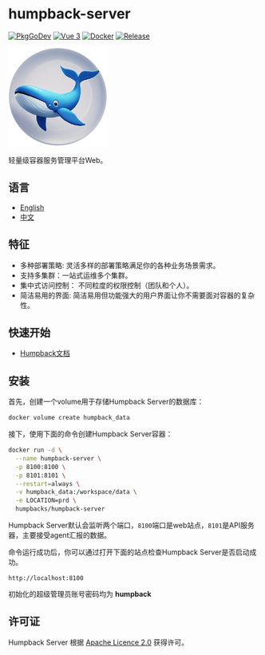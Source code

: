 # humpback-server

[![PkgGoDev](https://pkg.go.dev/badge/github.com/docker/docker)](https://golang.org/)
[![Vue 3](https://img.shields.io/badge/vue-3.x-brightgreen.svg)](https://v3.vuejs.org/)
[![Docker](https://img.shields.io/badge/docker-pull-blue?logo=docker)](https://hub.docker.com/r/humpbacks/humpback-server)
[![Release](https://img.shields.io/badge/release-v2.0.0-blue)](https://github.com/humpback/humpback-server/releases/tag/v2.0.0)

![Humpback logo](/assets/logo.png)

轻量级容器服务管理平台Web。

## 语言

- [English](README.md)
- [中文](README.zh.md)

## 特征

- 多种部署策略: 灵活多样的部署策略满足你的各种业务场景需求。
- 支持多集群：一站式运维多个集群。
- 集中式访问控制： 不同粒度的权限控制（团队和个人）。
- 简洁易用的界面: 简洁易用但功能强大的用户界面让你不需要面对容器的复杂性。

## 快速开始

* [Humpback文档](https://humpback.github.io/humpback)

## 安装

首先，创建一个volume用于存储Humpback Server的数据库：

```bash
docker volume create humpback_data
```

接下，使用下面的命令创建Humpback Server容器：

```bash
docker run -d \
  --name humpback-server \
  -p 8100:8100 \
  -p 8101:8101 \
  --restart=always \
  -v humpback_data:/workspace/data \
  -e LOCATION=prd \
  humpbacks/humpback-server
```

Humpback Server默认会监听两个端口，`8100`端口是web站点，`8101`是API服务器，主要接受agent汇报的数据。

命令运行成功后，你可以通过打开下面的站点检查Humpback Server是否启动成功。

```
http://localhost:8100
```

初始化的超级管理员账号密码均为 **humpback**

## 许可证

Humpback Server 根据 [Apache Licence 2.0](http://www.apache.org/licenses/LICENSE-2.0.html) 获得许可。
